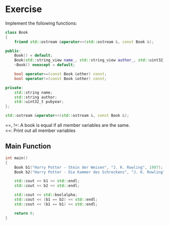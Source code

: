 # Exercise

Implement the following functions:

```cpp
class Book
{
    friend std::ostream &operator<<(std::ostream &, const Book &);

public:
    Book() = default;
    Book(std::string_view name_, std::string_view author_, std::uint32_t pubyear_);
    ~Book() noexcept = default;

    bool operator==(const Book &other) const;
    bool operator!=(const Book &other) const;

private:
    std::string name;
    std::string author;
    std::uint32_t pubyear;
};

std::ostream &operator<<(std::ostream &, const Book &);
```

==, !=: A book is equal if all member variables are the same.  
<<: Print out all member variables  

## Main Function

```cpp
int main()
{
    Book b1("Harry Potter - Stein der Weisen", "J. K. Rowling", 1997);
    Book b2("Harry Potter - Die Kammer des Schreckens", "J. K. Rowling", 1998);

    std::cout << b1 << std::endl;
    std::cout << b2 << std::endl;

    std::cout << std::boolalpha;
    std::cout << (b1 == b2) << std::endl;
    std::cout << (b1 == b1) << std::endl;

    return 0;
}
```
